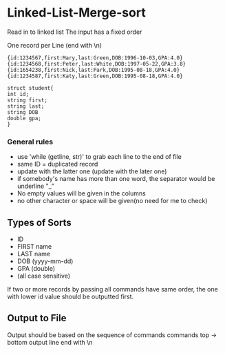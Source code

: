 # Linked-List-Merge-sort


Read in to linked list
The input has a fixed order

One record per Line (end with \n)
```
{id:1234567,first:Mary,last:Green,DOB:1996-10-03,GPA:4.0}
{id:1234568,first:Peter,last:White,DOB:1997-05-22,GPA:3.8}
{id:1654238,first:Nick,last:Park,DOB:1995-08-18,GPA:4.0}
{id:1234587,first:Katy,last:Green,DOB:1995-08-18,GPA:4.0}
```
```
struct student{
int id;
string first;
string last;
string DOB
double gpa;
}
```
### General rules
* use 'while (getline, str)' to grab each line to the end of file
* same ID = duplicated record
* update with the latter one (update with the later one)
* if somebody's name has more than one word, the separator would be underline "_"
* No empty values will be given in the columns
* no other character or space will be given(no need for me to check)

## Types of Sorts

* ID
* FIRST name
* LAST name
* DOB (yyyy-mm-dd)
* GPA (double)
* (all case sensitive)

If two or more records by passing all commands have same order, the one
with lower id value should be outputted first.

## Output to File
Output should be based on the sequence of commands commands top -> bottom output line end with \n

